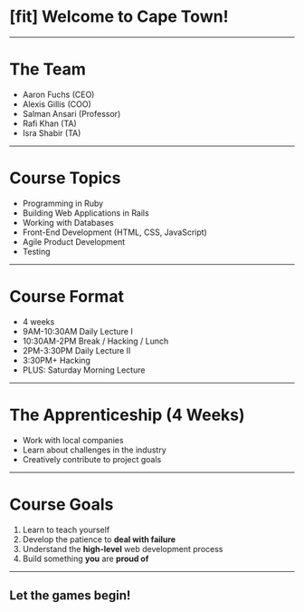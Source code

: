 # [fit] Welcome to Cape Town!

---

# The Team

* Aaron Fuchs (CEO)
* Alexis Gillis (COO)
* Salman Ansari (Professor)
* Rafi Khan (TA)
* Isra Shabir (TA)

---

# Course Topics

* Programming in Ruby
* Building Web Applications in Rails
* Working with Databases
* Front-End Development (HTML, CSS, JavaScript)
* Agile Product Development
* Testing

---

# Course Format

* 4 weeks
* 9AM-10:30AM Daily Lecture I
* 10:30AM-2PM Break / Hacking / Lunch
* 2PM-3:30PM Daily Lecture II
* 3:30PM+ Hacking
* PLUS: Saturday Morning Lecture

---

# The Apprenticeship (4 Weeks)

* Work with local companies
* Learn about challenges in the industry
* Creatively contribute to project goals

---

# Course Goals

1. Learn to teach yourself
2. Develop the patience to **deal with failure**
3. Understand the **high-level** web development process
4. Build something __you__ are **proud of**

---

## Let the games begin!
